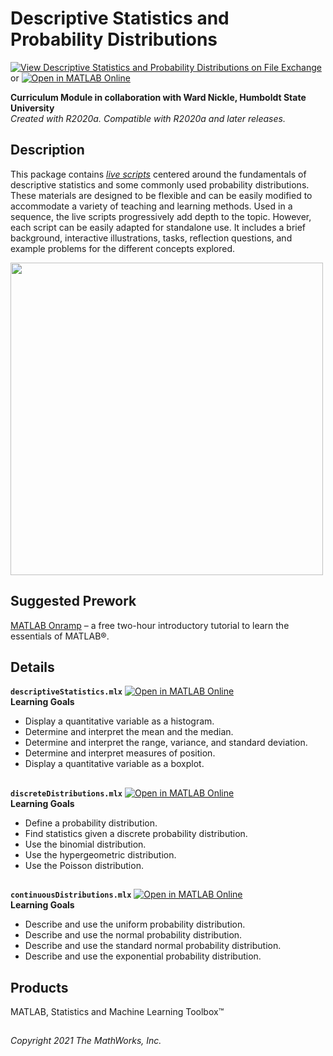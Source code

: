 # Descriptive Statistics and Probability Distributions 
[![View Descriptive Statistics and Probability Distributions on File Exchange](https://www.mathworks.com/matlabcentral/images/matlab-file-exchange.svg)](https://www.mathworks.com/matlabcentral/fileexchange/95463-descriptive-statistics-and-probability-distributions) 
or [![Open in MATLAB Online](https://www.mathworks.com/images/responsive/global/open-in-matlab-online.svg)](https://matlab.mathworks.com/open/github/v1?repo=kvcorb/Descriptive-Stats-and-Probability&project=StatsAndProb.prj)

**Curriculum Module in collaboration with Ward Nickle, Humboldt State University**  
_Created with R2020a. Compatible with R2020a and later releases._


## Description ##
This package contains _[live scripts](https://www.mathworks.com/products/matlab/live-editor.html)_ centered around the fundamentals 
of descriptive statistics and some commonly used probability distributions. These materials are designed to be flexible and can be 
easily modified to accommodate a variety of teaching and learning methods. Used in a sequence, the live scripts progressively add depth 
to the topic. However, each script can be easily adapted for standalone use. It includes a brief background, interactive illustrations, 
tasks, reflection questions, and example problems for the different concepts explored.

<img src = "https://www.mathworks.com/content/mathworks/www/en/academia/courseware/statistics-and-probability/_jcr_content/mainParsys/columns_1254430605_c/2/columns_copy/1/image.adapt.full.high.png/1614628044446.png" height = "500">

## Suggested Prework ## 
[MATLAB Onramp](https://matlabacademy.mathworks.com/details/matlab-onramp/gettingstarted) – a free two-hour introductory tutorial to learn 
the essentials of MATLAB®. 

## Details ##

**`descriptiveStatistics.mlx`** [![Open in MATLAB Online](https://www.mathworks.com/images/responsive/global/open-in-matlab-online.svg)](https://matlab.mathworks.com/open/github/v1?repo=MathWorks-Teaching-Resources/Descriptive-Stats-and-Probability&project=StatsAndProb.prj&file=descriptiveStatistics.mlx)  
**Learning Goals**
- Display a quantitative variable as a histogram.
- Determine and interpret the mean and the median.
- Determine and interpret the range, variance, and standard deviation.
- Determine and interpret measures of position.
- Display a quantitative variable as a boxplot.  

## ##
**`discreteDistributions.mlx`** [![Open in MATLAB Online](https://www.mathworks.com/images/responsive/global/open-in-matlab-online.svg)](https://matlab.mathworks.com/open/github/v1?repo=MathWorks-Teaching-Resources/Descriptive-Stats-and-Probability&project=StatsAndProb.prj&file=discreteDistributions.mlx)  
**Learning Goals**  
- Define a probability distribution.
- Find statistics given a discrete probability distribution.
- Use the binomial distribution.
- Use the hypergeometric distribution.
- Use the Poisson distribution.
  
## ##
**`continuousDistributions.mlx`** [![Open in MATLAB Online](https://www.mathworks.com/images/responsive/global/open-in-matlab-online.svg)](https://matlab.mathworks.com/open/github/v1?repo=MathWorks-Teaching-Resources/Descriptive-Stats-and-Probability&project=StatsAndProb.prj&file=continuousDistributions.mlx)  
**Learning Goals**  
- Describe and use the uniform probability distribution.
- Describe and use the normal probability distribution.
- Describe and use the standard normal probability distribution.
- Describe and use the exponential probability distribution.   
   
## Products ##
MATLAB, Statistics and Machine Learning Toolbox™ 

## ##
_Copyright 2021 The MathWorks, Inc._
